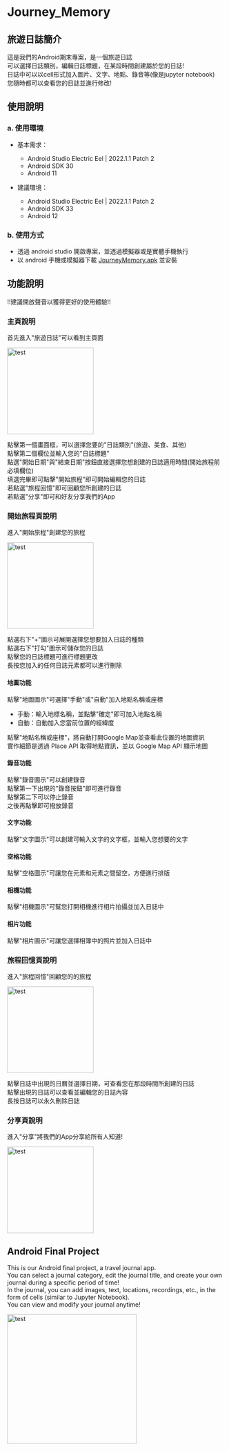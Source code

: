 # Journey_Memory

## 旅遊日誌簡介
這是我們的Android期末專案，是一個旅遊日誌<br>
可以選擇日誌類別，編輯日誌標題，在某段時間創建屬於您的日誌!<br>
日誌中可以以cell形式加入圖片、文字、地點、錄音等(像是jupyter notebook)<br>
您隨時都可以查看您的日誌並進行修改!

## 使用說明

### a. 使用環境

+ 基本需求：
    + Android Studio Electric Eel | 2022.1.1 Patch 2
    + Android SDK 30
    + Android 11

+ 建議環境：
    + Android Studio Electric Eel | 2022.1.1 Patch 2
    + Android SDK 33
    + Android 12

### b. 使用方式

+ 透過 android studio 開啟專案，並透過模擬器或是實體手機執行
+ 以 android 手機或模擬器下載 [JourneyMemory.apk](https://raw.githubusercontent.com/Jayyyu1w/Journey_Memory/main/JourneyMemory.apk) 並安裝


## 功能說明

!!建議開啟聲音以獲得更好的使用體驗!!


### 主頁說明
首先進入"旅遊日誌"可以看到主頁面


<img src="https://github.com/Jayyyu1w/Journey_Memory/blob/main/src/main_page.png?raw=true" alt="test" width="200">


點擊第一個畫面框，可以選擇您要的"日誌類別"(旅遊、美食、其他)<br>
點擊第二個欄位並輸入您的"日誌標題"<br>
點選"開始日期"與"結束日期"按鈕直接選擇您想創建的日誌適用時間(開始旅程前必填欄位)<br>
填選完畢即可點擊"開始旅程"即可開始編輯您的日誌<br>
若點選"旅程回憶"即可回顧您所創建的日誌<br>
若點選"分享"即可和好友分享我們的App<br>

### 開始旅程頁說明
進入"開始旅程"創建您的旅程


<img src="https://github.com/Jayyyu1w/Journey_Memory/blob/main/src/edit_page.png?raw=true" alt="test" width="200">


點選右下"+"圖示可展開選擇您想要加入日誌的種類<br>
點選右下"打勾"圖示可儲存您的日誌<br>
點擊您的日誌標題可進行標題更改<br>
長按您加入的任何日誌元素都可以進行刪除<br>

#### 地圖功能

點擊"地圖圖示"可選擇"手動"或"自動"加入地點名稱或座標<br>
+ 手動：輸入地標名稱，並點擊"確定"即可加入地點名稱
+ 自動：自動加入您當前位置的經緯度

點擊"地點名稱或座標"，將自動打開Google Map並查看此位置的地圖資訊<br>
實作細節是透過 Place API 取得地點資訊，並以 Google Map API 顯示地圖<br>

#### 錄音功能
點擊"錄音圖示"可以創建錄音<br>
點擊第一下出現的"錄音按鈕"即可進行錄音<br>
點擊第二下可以停止錄音<br>
之後再點擊即可撥放錄音<br>

#### 文字功能
點擊"文字圖示"可以創建可輸入文字的文字框，並輸入您想要的文字

#### 空格功能
點擊"空格圖示"可讓您在元素和元素之間留空，方便進行排版

#### 相機功能
點擊"相機圖示"可幫您打開相機進行相片拍攝並加入日誌中

#### 相片功能
點擊"相片圖示"可讓您選擇相簿中的照片並加入日誌中

### 旅程回憶頁說明
進入"旅程回憶"回顧您的的旅程


<img src="https://github.com/Jayyyu1w/Journey_Memory/blob/main/src/memory_page.png?raw=true" alt="test" width="200">


點擊日誌中出現的日曆並選擇日期，可查看您在那段時間所創建的日誌<br>
點擊出現的日誌可以查看並編輯您的日誌內容<br>
長按日誌可以永久刪除日誌<br>

### 分享頁說明
進入"分享"將我們的App分享給所有人知道!


<img src="https://github.com/Jayyyu1w/Journey_Memory/blob/main/src/share_page.png?raw=true" alt="test" width="200">


## Android Final Project
This is our Android final project, a travel journal app.<br>
You can select a journal category, edit the journal title, and create your own journal during a specific period of time!<br>
In the journal, you can add images, text, locations, recordings, etc., in the form of cells (similar to Jupyter Notebook).<br>
You can view and modify your journal anytime!<br>

<img src="https://github.com/Jayyyu1w/Journey_Memory/blob/main/src/test.png?raw=true" alt="test" width="300">
